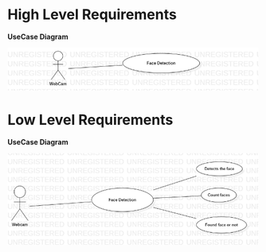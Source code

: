 ﻿# High Level Requirements

**UseCase Diagram**


![C:\Users\ADMIN\Desktop\UseCaseDiagram1.png](Aspose.Words.e752b349-d9b7-4e8d-a8ab-c30d828d0653.001.png)


# Low Level Requirements

**UseCase Diagram**


![C:\Users\ADMIN\Desktop\UseCaseDiagram2.png](Aspose.Words.e752b349-d9b7-4e8d-a8ab-c30d828d0653.002.png)

